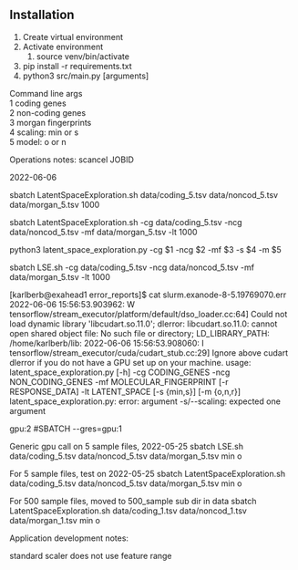 ## Installation

1. Create virtual environment
2. Activate environment
   1. source venv/bin/activate
3. pip install -r requirements.txt
4. python3 src/main.py [arguments]

Command line args  
1  coding genes  
2  non-coding genes  
3  morgan fingerprints  
4  scaling: min or s  
5  model: o or n   

Operations notes:
scancel JOBID

2022-06-06

sbatch LatentSpaceExploration.sh data/coding_5.tsv data/noncod_5.tsv data/morgan_5.tsv 1000

sbatch LatentSpaceExploration.sh -cg data/coding_5.tsv -ncg data/noncod_5.tsv -mf data/morgan_5.tsv -lt 1000

python3 latent_space_exploration.py -cg $1 -ncg $2 -mf $3 -s $4 -m $5

sbatch LSE.sh -cg data/coding_5.tsv -ncg data/noncod_5.tsv -mf data/morgan_5.tsv -lt 1000

[karlberb@exahead1 error_reports]$ cat slurm.exanode-8-5.19769070.err
2022-06-06 15:56:53.903962: W tensorflow/stream_executor/platform/default/dso_loader.cc:64] Could not load dynamic library 'libcudart.so.11.0'; dlerror: libcudart.so.11.0: cannot open shared object file: No such file or directory; LD_LIBRARY_PATH: /home/karlberb/lib:
2022-06-06 15:56:53.908060: I tensorflow/stream_executor/cuda/cudart_stub.cc:29] Ignore above cudart dlerror if you do not have a GPU set up on your machine.
usage: latent_space_exploration.py [-h] -cg CODING_GENES -ncg NON_CODING_GENES
                                   -mf MOLECULAR_FINGERPRINT
                                   [-r RESPONSE_DATA] -lt LATENT_SPACE
                                   [-s {min,s}] [-m {o,n,r}]
latent_space_exploration.py: error: argument -s/--scaling: expected one argument

gpu:2
#SBATCH --gres=gpu:1

Generic gpu call on 5 sample files, 2022-05-25
sbatch LSE.sh data/coding_5.tsv data/noncod_5.tsv data/morgan_5.tsv min o

For 5 sample files, test on 2022-05-25
sbatch LatentSpaceExploration.sh data/coding_5.tsv data/noncod_5.tsv data/morgan_5.tsv min o

For 500 sample files, moved to 500_sample sub dir in data
sbatch LatentSpaceExploration.sh data/coding_1.tsv data/noncod_1.tsv data/morgan_1.tsv min o

Application development notes:

standard scaler does not use feature range

